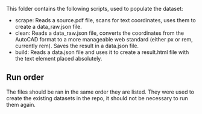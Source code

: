This folder contains the following scripts, used to populate the dataset:
- scrape: Reads a source.pdf file, scans for text coordinates, uses them to create a data_raw.json file.
- clean: Reads a data_raw.json file, converts the coordinates from the AutoCAD format to a more manageable web standard (either px or rem, currently rem). Saves the result in a data.json file.
- build: Reads a data.json file and uses it to create a result.html file with the text element placed absolutely.

## Run order
The files should be ran in the same order they are listed. They were used to create the existing datasets in the repo, it should not be necessary to run them again.
